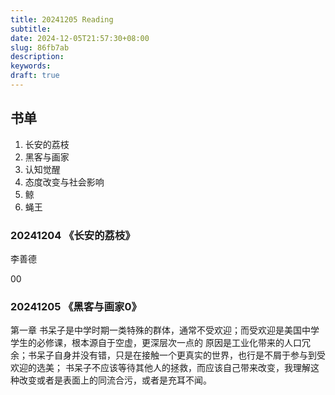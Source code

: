 ```yaml
---
title: 20241205 Reading
subtitle:
date: 2024-12-05T21:57:30+08:00
slug: 86fb7ab
description:
keywords:
draft: true
---
```


## 书单
1. 长安的荔枝
2. 黑客与画家
3. 认知觉醒
4. 态度改变与社会影响
5. 鲸
6. 蝇王



### 20241204 《长安的荔枝》
李善德


00
### 20241205 《黑客与画家0》

第一章 书呆子是中学时期一类特殊的群体，通常不受欢迎；而受欢迎是美国中学学生的必修课，根本源自于空虚，更深层次一点的
原因是工业化带来的人口冗余；书呆子自身并没有错，只是在接触一个更真实的世界，也行是不屑于参与到受欢迎的选美；
书呆子不应该等待其他人的拯救，而应该自己带来改变，我理解这种改变或者是表面上的同流合污，或者是充耳不闻。

